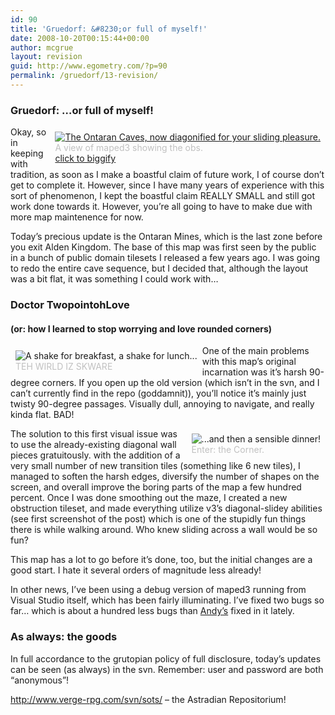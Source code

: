 ```yaml
---
id: 90
title: 'Gruedorf: &#8230;or full of myself!'
date: 2008-10-20T00:15:44+00:00
author: mcgrue
layout: revision
guid: http://www.egometry.com/?p=90
permalink: /gruedorf/13-revision/
---
```

### Gruedorf: &#8230;or full of myself!

<div style="float: right; padding: 4px; margin: 4px;">
  <a href=/files/gruedorf_challenge/006/2007-11-18_0-ontaran_obs_full.png target=_new><img src=/files/gruedorf_challenge/006/2007-11-18_0-ontaran_obs.png alt="The Ontaran Caves, now diagonified for your sliding pleasure."></a><br /><span style="color: silver; font-size: -1;">A view of maped3 showing the obs.<br /><a href=/files/gruedorf_challenge/006/2007-11-18_0-ontaran_obs_full.png target=_new>click to biggify</a></span>
</div>

Okay, so in keeping with tradition, as soon as I make a boastful claim of future work, I of course don&#8217;t get to complete it. However, since I have many years of experience with this sort of phenomenon, I kept the boastful claim REALLY SMALL and still got work done towards it. However, you&#8217;re all going to have to make due with more map maintenence for now.

Today&#8217;s precious update is the Ontaran Mines, which is the last zone before you exit Alden Kingdom. The base of this map was first seen by the public in a bunch of public domain tilesets I released a few years ago. I was going to redo the entire cave sequence, but I decided that, although the layout was a bit flat, it was something I could work with&#8230;

### Doctor TwopointohLove

#### (or: how I learned to stop worrying and love rounded corners)

<div style="float: left; padding: 4px; margin: 4px;">
  <img src=/files/gruedorf_challenge/006/2007-11-18_1-ontaran_before_roundification.png alt="A shake for breakfast, a shake for lunch..."><br /><span style="color: silver; font-size: -1;">TEH WIRLD IZ SKWARE</span>
</div>

One of the main problems with this map&#8217;s original incarnation was it&#8217;s harsh 90-degree corners. If you open up the old version (which isn&#8217;t in the svn, and I can&#8217;t currently find in the repo (goddamnit)), you&#8217;ll notice it&#8217;s mainly just twisty 90-degree passages. Visually dull, annoying to navigate, and really kinda flat. BAD!

<div style="float: right; padding: 4px; margin: 4px;">
  <img src=/files/gruedorf_challenge/006/2007-11-18_2-ontaran_after_roundification.png alt="...and then a sensible dinner!"><br /><span style="color: silver; font-size: -1;">Enter: the Corner.</span>
</div>

The solution to this first visual issue was to use the already-existing diagonal wall pieces gratuitously. with the addition of a very small number of new transition tiles (something like 6 new tiles), I managed to soften the harsh edges, diversify the number of shapes on the screen, and overall improve the boring parts of the map a few hundred percent. Once I was done smoothing out the maze, I created a new obstruction tileset, and made everything utilize v3&#8217;s diagonal-slidey abilities (see first screenshot of the post) which is one of the stupidly fun things there is while walking around. Who knew sliding across a wall would be so fun?

This map has a lot to go before it&#8217;s done, too, but the initial changes are a good start. I hate it several orders of magnitude less already!

In other news, I&#8217;ve been using a debug version of maped3 running from Visual Studio itself, which has been fairly illuminating. I&#8217;ve fixed two bugs so far&#8230; which is about a hundred less bugs than <a href=http://thespeedbump.livejournal.com/>Andy&#8217;s</a> fixed in it lately.

### As always: the goods

In full accordance to the grutopian policy of full disclosure, today&#8217;s updates can be seen (as always) in the svn. Remember: user and password are both &#8220;anonymous&#8221;!

<a href=http://www.verge-rpg.com/svn/sots/>http://www.verge-rpg.com/svn/sots/</a> &#8211; the Astradian Repositorium!